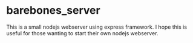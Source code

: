 barebones_server
=========

This is a small nodejs webserver using express framework. 
I hope this is useful for those wanting to start their own nodejs webserver.
